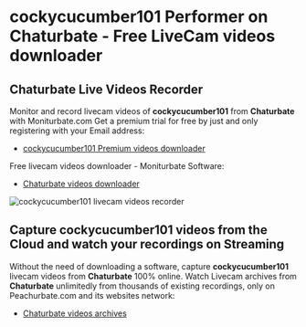 # cockycucumber101 Performer on Chaturbate - Free LiveCam videos downloader

## Chaturbate Live Videos Recorder

Monitor and record livecam videos of **cockycucumber101** from **Chaturbate** with Moniturbate.com
Get a premium trial for free by just and only registering with your Email address:
* [cockycucumber101 Premium videos downloader](https://moniturbate.com/request-demo-licence-key.html)

Free livecam videos downloader - Moniturbate Software:
* [Chaturbate videos downloader](https://moniturbate.com/moniturbate-download-software.html)

![cockycucumber101 livecam videos recorder](https://peachurnet.com/templates/moniturbate-software.png)


## Capture cockycucumber101 videos from the Cloud and watch your recordings on Streaming

Without the need of downloading a software, capture **cockycucumber101** livecam videos from **Chaturbate** 100% online.
Watch Livecam archives from **Chaturbate** unlimitedly from thousands of existing recordings, only on Peachurbate.com and its websites network:
* [Chaturbate videos archives](https://peachurnet.com/)